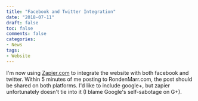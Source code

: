 ```yaml
---
title: "Facebook and Twitter Integration"
date: "2018-07-11"
draft: false
toc: false
comments: false
categories:
- News
tags:
- Website
---
```

I'm now using [Zapier.com](http://zapier.com) to integrate the website with both facebook and twitter. Within 5 minutes of me posting to RondenMarr.com, the post should be shared on both platforms. I'd like to include google+, but zapier unfortunately doesn't tie into it (I blame Google's self-sabotage on G+).
